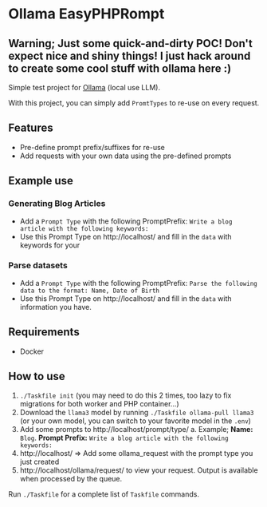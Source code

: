 # Ollama EasyPHPRompt
## Warning; Just some quick-and-dirty POC! Don't expect nice and shiny things! I just hack around to create some cool stuff with ollama here :)
Simple test project for [Ollama](https://ollama.com/) (local use LLM).

With this project, you can simply add `PromtTypes` to re-use on every request.

## Features
- Pre-define prompt prefix/suffixes for re-use
- Add requests with your own data using the pre-defined prompts

## Example use
### Generating Blog Articles
- Add a `Prompt Type` with the following PromptPrefix: `Write a blog article with the following keywords:`
- Use this Prompt Type on http://localhost/ and fill in the `data` with keywords for your 

### Parse datasets
- Add a `Prompt Type` with the following PromptPrefix: `Parse the following data to the format: Name, Date of Birth`
- Use this Prompt Type on http://localhost/ and fill in the `data` with information you have.

## Requirements
- Docker

## How to use
1. `./Taskfile init` (you may need to do this 2 times, too lazy to fix migrations for both worker and PHP container...)
2. Download the `llama3` model by running `./Taskfile ollama-pull llama3` (or your own model, you can switch to your favorite model in the `.env`)
3. Add some prompts to http://localhost/prompt/type/
   a. Example; **Name:** `Blog`. **Prompt Prefix:** `Write a blog article with the following keywords:`
4. http://localhost/ => Add some ollama_request with the prompt type you just created
5. http://localhost/ollama/request/ to view your request. Output is available when processed by the queue.

Run `./Taskfile` for a complete list of `Taskfile` commands.